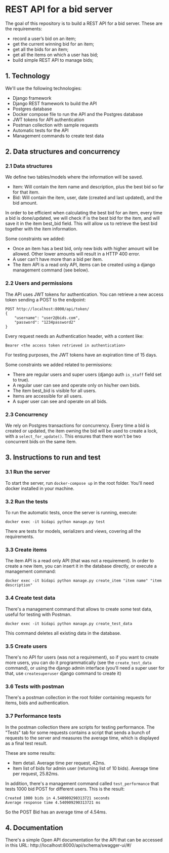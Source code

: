 # REST API for a bid server

The goal of this repository is to build a REST API for a bid server. These are the requirements:

* record a user’s bid on an item;
* get the current winning bid for an item;
* get all the bids for an item;
* get all the items on which a user has bid;
* build simple REST API to manage bids;

## 1. Technology

We'll use the following technologies:

* Django framework
* Django REST framework to build the API
* Postgres database
* Docker compose file to run the API and the Postgres database
* JWT tokens for API authentication
* Postman collection with sample requests
* Automatic tests for the API
* Management commands to create test data

## 2. Data structures and concurrency

### 2.1 Data structures

We define two tables/models where the information will be saved.

* Item: Will contain the item name and description, plus the best bid so far for that item.
* Bid: Will contain the item, user, date (created and last updated), and the bid amount.

In order to be efficient when calculating the best bid for an item, every time a bid is done/updated, we will check if is the best bid for the item, and will save it in the item best_bid field.
This will allow us to retrieve the best bid together with the item information.

Some constraints we added:

* Once an item has a best bid, only new bids with higher amount will be allowed. Other lower amounts will result in a HTTP 400 error.
* A user can't have more than a bid per item.
* The item API is a read only API, items can be created using a django management command (see below).

### 2.2 Users and permissions
The API uses JWT tokens for authentication. You can retrieve a new access token sending a POST to the endpoint:

```
POST http://localhost:8000/api/token/
{
    "username": "user2@bids.com",
    "password": "1234password2"
}
```

Every request needs an Authentication header, with a content like:

```
Bearer <the access token retrieved in authentication>
```

For testing purposes, the JWT tokens have an expiration time of 15 days.

Some constraints we added related to permissions:

* There are regular users and super users (django auth `is_staff` field set to true).
* A regular user can see and operate only on his/her own bids.
* The item best_bid is visible for all users.
* Items are accessible for all users.
* A super user can see and operate on all bids.

### 2.3 Concurrency
We rely on Postgres transactions for concurrency. 
Every time a bid is created or updated, the item owning the bid will be used to create a lock, with a `select_for_update()`.
This ensures that there won't be two concurrent bids on the same item.


## 3. Instructions to run and test

### 3.1 Run the server
To start the server, run `docker-compose up` in the root folder. You'll need docker installed in your machine.

### 3.2 Run the tests
To run the automatic tests, once the server is running, execute:

```
docker exec -it bidapi python manage.py test
```

There are tests for models, serializers and views, covering all the requirements.

### 3.3 Create items

The item API is a read only API (that was not a requirement). In order to create a new item, you can insert it in the database directly, or execute a management command:

```
docker exec -it bidapi python manage.py create_item "item name" "item description"
```

### 3.4 Create test data

There's a management command that allows to create some test data, useful for testing with Postman.

```
docker exec -it bidapi python manage.py create_test_data
```

This command deletes all existing data in the database.

### 3.5 Create users

There's no API for users (was not a requirement), so if you want to create more users, you can do it programmatically (see the `create_test_data` command), or using the django admin interface (you'll need a super user for that, use `createsuperuser` django command to create it) 

### 3.6 Tests with postman

There's a postman collection in the root folder containing requests for items, bids and authentication.

### 3.7 Performance tests

In the postman collection there are scripts for testing performance. The "Tests" tab for some requests contains a script that sends a bunch of requests to the server and measures the average time, which is displayed as a final test result. 

These are some results:

- Item detail. Average time per request, 42ms.
- Item list of bids for admin user (returning list of 10 bids). Average time per request, 25.82ms.

In addition, there's a management command called `test_performance` that tests 1000 bid POST for different users. This is the result:

```
Created 1000 bids in 4.540909290313721 seconds
Average response time 4.540909290313721 ms
```

So the POST Bid has an average time of 4.54ms.

## 4. Documentation

There's a simple Open API documentation for the API that can be accessed in this URL: http://localhost:8000/api/schema/swagger-ui/#/
